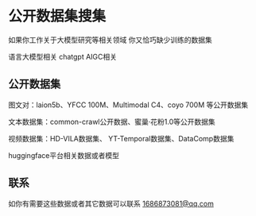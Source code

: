 # 公开数据集搜集
如果你工作关于大模型研究等相关领域
你又恰巧缺少训练的数据集

语言大模型相关 chatgpt 
AIGC相关


## 公开数据集 

图文对：laion5b、YFCC 100M、Multimodal C4、coyo 700M 等公开数据集

文本数据集：common-crawl公开数据、蜜巢·花粉1.0等公开数据集

视频数据集：HD-VILA数据集、 YT-Temporal数据集、DataComp数据集

huggingface平台相关数据或者模型

## 联系
如你有需要这些数据或者其它数据可以联系  1686873081@qq.com 
